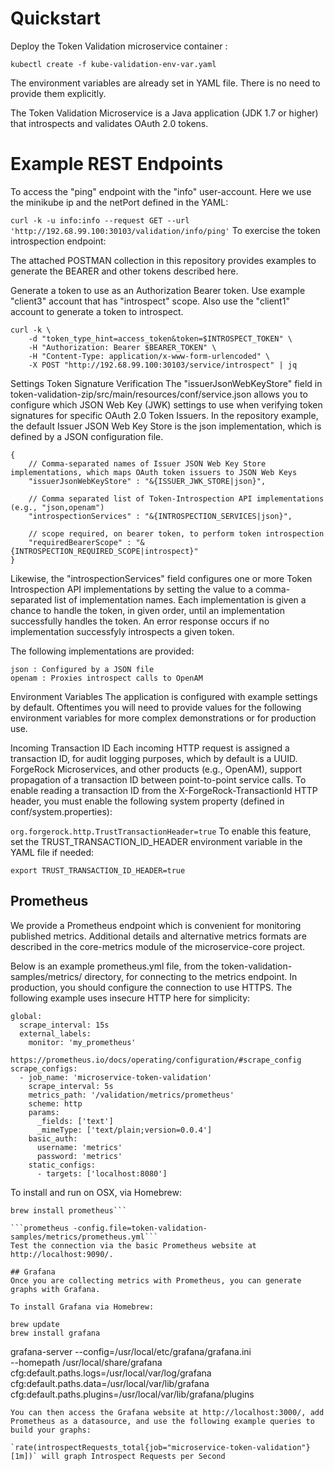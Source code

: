 # Quickstart
Deploy the Token Validation microservice container :
```shell
kubectl create -f kube-validation-env-var.yaml
```
The environment variables are already set in YAML file. There is no need to provide them explicitly.

The Token Validation Microservice is a Java application (JDK 1.7 or higher) that introspects and validates OAuth 2.0 tokens.

# Example REST Endpoints
To access the "ping" endpoint with the "info" user-account. 
Here we use the minikube ip and the netPort defined in the YAML:

`curl -k -u info:info --request GET --url 'http://192.68.99.100:30103/validation/info/ping'`
To exercise the token introspection endpoint:

The attached POSTMAN collection in this repository provides examples to generate the BEARER and other tokens described here.

Generate a token to use as an Authorization Bearer token. Use example "client3" account that has "introspect" scope. Also use the "client1" account to generate a token to introspect. 

``` microservice-token-validation
curl -k \
    -d "token_type_hint=access_token&token=$INTROSPECT_TOKEN" \
    -H "Authorization: Bearer $BEARER_TOKEN" \
    -H "Content-Type: application/x-www-form-urlencoded" \
    -X POST "http://192.68.99.100:30103/service/introspect" | jq
```
Settings
Token Signature Verification
The "issuerJsonWebKeyStore" field in token-validation-zip/src/main/resources/conf/service.json allows you to configure which JSON Web Key (JWK) settings to use when verifying token signatures for specific OAuth 2.0 Token Issuers. In the repository example, the default Issuer JSON Web Key Store is the json implementation, which is defined by a JSON configuration file. 
```
{
    // Comma-separated names of Issuer JSON Web Key Store implementations, which maps OAuth token issuers to JSON Web Keys
    "issuerJsonWebKeyStore" : "&{ISSUER_JWK_STORE|json}",

    // Comma separated list of Token-Introspection API implementations (e.g., "json,openam")
    "introspectionServices" : "&{INTROSPECTION_SERVICES|json}",

    // scope required, on bearer token, to perform token introspection
    "requiredBearerScope" : "&{INTROSPECTION_REQUIRED_SCOPE|introspect}"
}
```
Likewise, the "introspectionServices" field configures one or more Token Introspection API implementations by setting the value to a comma-separated list of implementation names. Each implementation is given a chance to handle the token, in given order, until an implementation successfully handles the token. An error response occurs if no implementation successfyly introspects a given token.

The following implementations are provided:
```
json : Configured by a JSON file 
openam : Proxies introspect calls to OpenAM 
```
Environment Variables
The application is configured with example settings by default. Oftentimes you will need to provide values for the following environment variables for more complex demonstrations or for production use.

Incoming Transaction ID
Each incoming HTTP request is assigned a transaction ID, for audit logging purposes, which by default is a UUID. ForgeRock Microservices, and other products (e.g., OpenAM), support propagation of a transaction ID between point-to-point service calls. To enable reading a transaction ID from the X-ForgeRock-TransactionId HTTP header, you must enable the following system property (defined in conf/system.properties):

`org.forgerock.http.TrustTransactionHeader=true`
To enable this feature, set the TRUST_TRANSACTION_ID_HEADER environment variable in the YAML file if needed:

`export TRUST_TRANSACTION_ID_HEADER=true`

## Prometheus
We provide a Prometheus endpoint which is convenient for monitoring published metrics. Additional details and alternative metrics formats are described in the core-metrics module of the microservice-core project.

Below is an example prometheus.yml file, from the token-validation-samples/metrics/ directory, for connecting to the metrics endpoint. In production, you should configure the connection to use HTTPS. The following example uses insecure HTTP here for simplicity:
```
global:
  scrape_interval: 15s
  external_labels:
    monitor: 'my_prometheus'

https://prometheus.io/docs/operating/configuration/#scrape_config
scrape_configs:
  - job_name: 'microservice-token-validation'
    scrape_interval: 5s
    metrics_path: '/validation/metrics/prometheus'
    scheme: http
    params:
      _fields: ['text']
      _mimeType: ['text/plain;version=0.0.4']
    basic_auth:
      username: 'metrics'
      password: 'metrics'
    static_configs:
      - targets: ['localhost:8080']
```
To install and run on OSX, via Homebrew:

```brew update
brew install prometheus```

```prometheus -config.file=token-validation-samples/metrics/prometheus.yml```
Test the connection via the basic Prometheus website at http://localhost:9090/.

## Grafana
Once you are collecting metrics with Prometheus, you can generate graphs with Grafana.

To install Grafana via Homebrew:

brew update
brew install grafana
```
grafana-server --config=/usr/local/etc/grafana/grafana.ini \
  --homepath /usr/local/share/grafana \
  cfg:default.paths.logs=/usr/local/var/log/grafana \
  cfg:default.paths.data=/usr/local/var/lib/grafana \
  cfg:default.paths.plugins=/usr/local/var/lib/grafana/plugins
```
You can then access the Grafana website at http://localhost:3000/, add Prometheus as a datasource, and use the following example queries to build your graphs:

`rate(introspectRequests_total{job="microservice-token-validation"}[1m])` will graph Introspect Requests per Second
